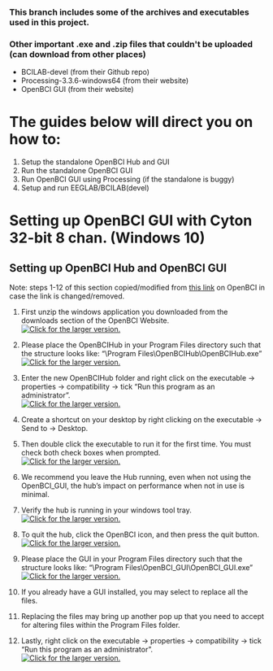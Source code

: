### This branch includes some of the archives and executables used in this project.
### Other important .exe and .zip files that couldn't be uploaded (can download from other places)
- BCILAB-devel (from their Github repo)
- Processing-3.3.6-windows64 (from their website)
- OpenBCI GUI (from their website)

# The guides below will direct you on how to:
1. Setup the standalone OpenBCI Hub and GUI
2. Run the standalone OpenBCI GUI
3. Run OpenBCI GUI using Processing (if the standalone is buggy)
4. Setup and run EEGLAB/BCILAB(devel)

# Setting up OpenBCI GUI with Cyton 32-bit 8 chan. (Windows 10)

## Setting up OpenBCI Hub and OpenBCI GUI
Note: steps 1-12 of this section copied/modified from <a href="http://docs.openbci.com/OpenBCI%20Software/01-OpenBCI_GUI#the-openbci-gui-installing-the-openbci-gui-as-a-standalone-application-install-openbci_gui-on-windows">this link</a> on OpenBCI in case the link is changed/removed.

1. First unzip the windows application you downloaded from the downloads section of the OpenBCI Website.
<br><a href="https://drive.google.com/uc?export=view&id=19oMzQylRu5RJdJdSCaCmvs9G-VCvM3dr"><img src="https://drive.google.com/uc?export=view&id=19oMzQylRu5RJdJdSCaCmvs9G-VCvM3dr" style="max-width: 100%; height: auto" title="Click for the larger version." /></a></br>

2.	Please place the OpenBCIHub in your Program Files directory such that the structure looks like: “\Program Files\OpenBCIHub\OpenBCIHub.exe”
<br><a href="https://drive.google.com/uc?export=view&id=12qqHQGb5CczxQJAYbtDJzFPLXaVZW1Lx"><img src="https://drive.google.com/uc?export=view&id=12qqHQGb5CczxQJAYbtDJzFPLXaVZW1Lx" style="max-width: 100%; height: auto" title="Click for the larger version." /></a></br>

3. Enter the new OpenBCIHub folder and right click on the executable -> properties -> compatibility -> tick “Run this program as an administrator”.
<br><a href="https://drive.google.com/uc?export=view&id=1a4ozqpUSFkTg9iSV48hiBTwChgTkZtHo"><img src="https://drive.google.com/uc?export=view&id=1a4ozqpUSFkTg9iSV48hiBTwChgTkZtHo" style="max-width: 100%; height: auto" title="Click for the larger version." /></a></br>

4.	Create a shortcut on your desktop by right clicking on the executable -> Send to -> Desktop.

5.	Then double click the executable to run it for the first time. You must check both check boxes when prompted.
<br><a href="https://drive.google.com/uc?export=view&id=178aGSBomwb5NqxNf6RbyOtsYAgVlyvWq"><img src="https://drive.google.com/uc?export=view&id=178aGSBomwb5NqxNf6RbyOtsYAgVlyvWq" style="max-width: 100%; height: auto" title="Click for the larger version." /></a></br>

6.	We recommend you leave the Hub running, even when not using the OpenBCI_GUI, the hub’s impact on performance when not in use is minimal.

7.	Verify the hub is running in your windows tool tray.
<br><a href="https://drive.google.com/uc?export=view&id=1yW1_kodVP567mB2rJlaKPHZ4WNMDri0i"><img src="https://drive.google.com/uc?export=view&id=1yW1_kodVP567mB2rJlaKPHZ4WNMDri0i" style="max-width: 100%; height: auto" title="Click for the larger version." /></a></br>

8.	To quit the hub, click the OpenBCI icon, and then press the quit button.
<br><a href="https://drive.google.com/uc?export=view&id=1_-HE-upGTgHgOx6vybWClIdkaqa_JuDa"><img src="https://drive.google.com/uc?export=view&id=1_-HE-upGTgHgOx6vybWClIdkaqa_JuDa" style="max-width: 100%; height: auto" title="Click for the larger version." /></a></br>

9.	Please place the GUI in your Program Files directory such that the structure looks like: “\Program Files\OpenBCI_GUI\OpenBCI_GUI.exe”
<br><a href="https://drive.google.com/uc?export=view&id=1PiGAdmMMUB1DWkENj9iqNQMXXQoAhzEp"><img src="https://drive.google.com/uc?export=view&id=1PiGAdmMMUB1DWkENj9iqNQMXXQoAhzEp" style="max-width: 100%; height: auto" title="Click for the larger version." /></a></br>

10. If you already have a GUI installed, you may select to replace all the files.

11. Replacing the files may bring up another pop up that you need to accept for altering files within the Program Files folder.

12.	Lastly, right click on the executable -> properties -> compatibility -> tick “Run this program as an administrator”.
<br><a href="https://drive.google.com/uc?export=view&id=1aA38drhH1MQUsPRBBfzfjTNtLhnRjjdm"><img src="https://drive.google.com/uc?export=view&id=1aA38drhH1MQUsPRBBfzfjTNtLhnRjjdm" style="max-width: 100%; height: auto" title="Click for the larger version." /></a></br>
